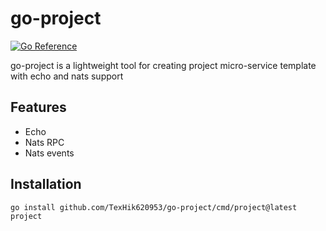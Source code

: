 # go-project

[![Go Reference](https://pkg.go.dev/badge/github.com/TexHik620953/natsrpc-go.svg)](https://pkg.go.dev/github.com/TexHik620953/natsrpc-go)

go-project is a lightweight tool for creating project micro-service template with echo and nats support

## Features

- Echo
- Nats RPC
- Nats events
## Installation

```bash
go install github.com/TexHik620953/go-project/cmd/project@latest
project
```
